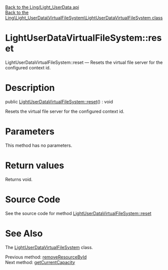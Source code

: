 [Back to the Ling/Light_UserData api](https://github.com/lingtalfi/Light_UserData/blob/master/doc/api/Ling/Light_UserData.md)<br>
[Back to the Ling\Light_UserData\VirtualFileSystem\LightUserDataVirtualFileSystem class](https://github.com/lingtalfi/Light_UserData/blob/master/doc/api/Ling/Light_UserData/VirtualFileSystem/LightUserDataVirtualFileSystem.md)


LightUserDataVirtualFileSystem::reset
================



LightUserDataVirtualFileSystem::reset — Resets the virtual file server for the configured context id.




Description
================


public [LightUserDataVirtualFileSystem::reset](https://github.com/lingtalfi/Light_UserData/blob/master/doc/api/Ling/Light_UserData/VirtualFileSystem/LightUserDataVirtualFileSystem/reset.md)() : void




Resets the virtual file server for the configured context id.




Parameters
================

This method has no parameters.


Return values
================

Returns void.








Source Code
===========
See the source code for method [LightUserDataVirtualFileSystem::reset](https://github.com/lingtalfi/Light_UserData/blob/master/VirtualFileSystem/LightUserDataVirtualFileSystem.php#L178-L182)


See Also
================

The [LightUserDataVirtualFileSystem](https://github.com/lingtalfi/Light_UserData/blob/master/doc/api/Ling/Light_UserData/VirtualFileSystem/LightUserDataVirtualFileSystem.md) class.

Previous method: [removeResourceById](https://github.com/lingtalfi/Light_UserData/blob/master/doc/api/Ling/Light_UserData/VirtualFileSystem/LightUserDataVirtualFileSystem/removeResourceById.md)<br>Next method: [getCurrentCapacity](https://github.com/lingtalfi/Light_UserData/blob/master/doc/api/Ling/Light_UserData/VirtualFileSystem/LightUserDataVirtualFileSystem/getCurrentCapacity.md)<br>

